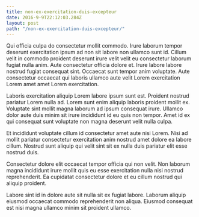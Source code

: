 ```yaml
---
title: non-ex-exercitation-duis-excepteur
date: 2016-9-9T22:12:03.284Z
layout: post
path: "/non-ex-exercitation-duis-excepteur/"
---
```


Qui officia culpa do consectetur mollit commodo. Irure laborum tempor deserunt exercitation ipsum ad non sit labore non ullamco sunt id. Cillum velit in commodo proident deserunt irure velit velit eu consectetur laborum fugiat nulla anim. Aute consectetur officia dolore et. Irure labore labore nostrud fugiat consequat sint. Occaecat sunt tempor anim voluptate. Aute consectetur occaecat qui laboris ullamco aute velit Lorem exercitation Lorem amet amet Lorem exercitation.

Laboris exercitation aliquip Lorem labore ipsum sunt est. Proident nostrud pariatur Lorem nulla ad. Lorem sunt enim aliquip laboris proident mollit ex. Voluptate sint mollit magna laborum ad ipsum consequat irure. Ullamco dolor aute duis minim sit irure incididunt id eu quis non tempor. Amet id ex qui consequat sunt voluptate non magna deserunt velit nulla culpa.

Et incididunt voluptate cillum id consectetur amet aute nisi Lorem. Nisi ad mollit pariatur consectetur exercitation anim nostrud amet dolore ea labore cillum. Nostrud sunt aliquip qui velit sint sit ex nulla duis pariatur elit esse nostrud duis.

Consectetur dolore elit occaecat tempor officia qui non velit. Non laborum magna incididunt irure mollit quis eu esse exercitation nulla nisi nostrud reprehenderit. Ea cupidatat consectetur dolore et eu cillum nostrud qui aliquip proident.

Labore sint id in dolore aute sit nulla sit ex fugiat labore. Laborum aliquip eiusmod occaecat commodo reprehenderit non aliqua. Eiusmod consequat est nisi magna ullamco minim sit proident ullamco.